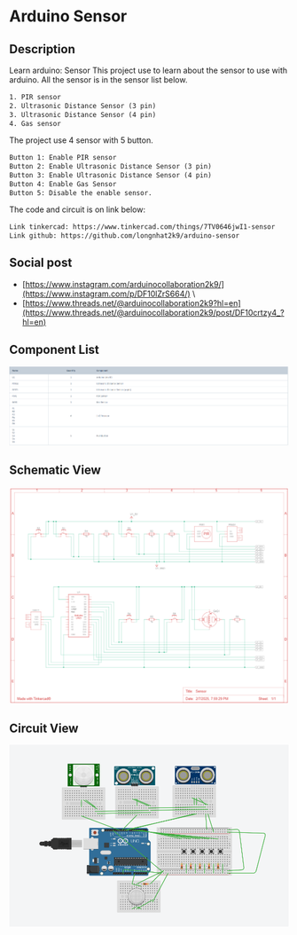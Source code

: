 # Arduino Sensor

## Description

Learn arduino: Sensor 
This project use to learn about the sensor to use with arduino. All the sensor is in the sensor list below.
```
1. PIR sensor
2. Ultrasonic Distance Sensor (3 pin)
3. Ultrasonic Distance Sensor (4 pin)
4. Gas sensor
```
The project use 4 sensor with 5 button.
```
Button 1: Enable PIR sensor
Button 2: Enable Ultrasonic Distance Sensor (3 pin)
Button 3: Enable Ultrasonic Distance Sensor (4 pin)
Button 4: Enable Gas Sensor
Button 5: Disable the enable sensor.
```
The code and circuit is on link below:
```
Link tinkercad: https://www.tinkercad.com/things/7TV0646jwI1-sensor
Link github: https://github.com/longnhat2k9/arduino-sensor
```

## Social post

- [https://www.instagram.com/arduinocollaboration2k9/](https://www.instagram.com/p/DF10lZrS664/) \\
- [https://www.threads.net/@arduinocollaboration2k9?hl=en](https://www.threads.net/@arduinocollaboration2k9/post/DF10crtzy4_?hl=en)

## Component List
<img src="component.png">

## Schematic View
<img src="schematic.png">

## Circuit View
<img src="circuit.png">
